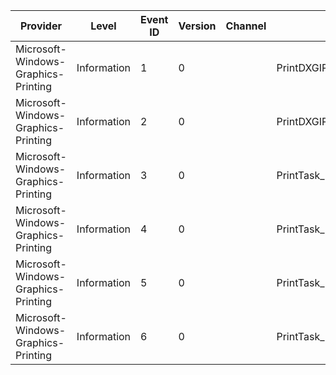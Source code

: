 Provider                             |  Level        |  Event ID  |  Version  |  Channel  |  Task                             |  Opcode  |  Keyword  |  Message
-------------------------------------|---------------|------------|-----------|-----------|-----------------------------------|----------|-----------|---------
Microsoft-Windows-Graphics-Printing  |  Information  |  1         |  0        |           |  PrintDXGIPreviewTarget_DrawPage  |  Start   |           |
Microsoft-Windows-Graphics-Printing  |  Information  |  2         |  0        |           |  PrintDXGIPreviewTarget_DrawPage  |  Stop    |           |
Microsoft-Windows-Graphics-Printing  |  Information  |  3         |  0        |           |  PrintTask_EnsureDocumentSource   |  Start   |           |
Microsoft-Windows-Graphics-Printing  |  Information  |  4         |  0        |           |  PrintTask_EnsureDocumentSource   |  Stop    |           |
Microsoft-Windows-Graphics-Printing  |  Information  |  5         |  0        |           |  PrintTask_BindPrinter            |  Start   |           |
Microsoft-Windows-Graphics-Printing  |  Information  |  6         |  0        |           |  PrintTask_BindPrinter            |  Stop    |           |